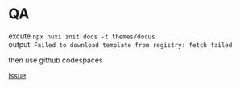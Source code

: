 # QA

excute `npx nuxi init docs -t themes/docus`  
output: `Failed to download template from registry: fetch failed `

then use github codespaces

[issue]

[issue]: https://github.com/nuxt/framework/issues/8002